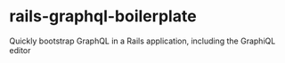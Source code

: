 # rails-graphql-boilerplate
Quickly bootstrap GraphQL in a Rails application, including the GraphiQL editor
